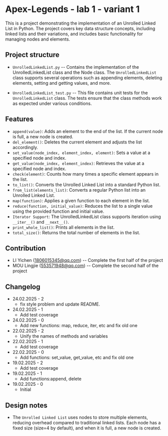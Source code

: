 # Apex-Legends - lab 1 - variant 1

This is a project demonstrating the implementation of an Unrolled Linked List in Python. The project covers key data structure concepts, including linked lists and their variations, and includes basic functionality for managing nodes and elements.

## Project structure

- `UnrolledLinkedList.py` -- Contains the implementation of the UnrolledLinkedList class and the Node class. The `UnrolledLinkedList` class supports several operations such as appending elements, deleting elements, setting and getting values, and more.

- `UnrolledLinkedList_test.py` -- This file contains unit tests for the `UnrolledLinkedList` class. The tests ensure that the class methods work as expected under various conditions.

## Features

- `append(value)`: Adds an element to the end of the list. If the current node is full, a new node is created.
- `del_element()`: Deletes the current element and adjusts the list accordingly.
- `set_value(node_index, element_index, element)`: Sets a value at a specified node and index.
- `get_value(node_index, element_index)`: Retrieves the value at a specified node and index.
- `check(element)`: Counts how many times a specific element appears in the list.
- `to_list()`: Converts the Unrolled Linked List into a standard Python list.
- `from_list(elements_list)`: Converts a regular Python list into an Unrolled Linked List.
- `map(function)`: Applies a given function to each element in the list.
- `reduce(function, initial_value)`: Reduces the list to a single value using the provided function and initial value.
- `Iterator Support`: The UnrolledLinkedList class supports iteration using `__iter__()` and `__next__()`.
- `print_whole_list()`: Prints all elements in the list.
- `total_size()`: Returns the total number of elements in the list.



## Contribution

- LI Yichen (1806015345@qq.com) -- Complete the first half of the project
- MOU Lingjie (553571948@qq.com) -- Complete the second half of the project

## Changelog
- 24.02.2025 - 2 
   - fix style problem and update README.
- 24.02.2025 - 1
   - Add test coverage
- 24.02.2025 - 0
   - Add new functions: map, reduce, iter, etc and fix old one
- 22.02.2025 - 2
   - Unify the names of methods and variables
- 22.02.2025 - 1
   - Add test coverage
- 22.02.2025 - 0
   - Add functions: set_value, get_value, etc and fix old one
- 19.02.2025 - 2
   - Add test coverage
- 19.02.2025 - 1
   - Add functions:append, delete
- 19.02.2025 - 0
   - Initial

## Design notes

- The `Unrolled Linked List` uses nodes to store multiple elements, reducing overhead compared to traditional linked lists. Each node has a fixed size (size=4 by default), and when it is full, a new node is created.
